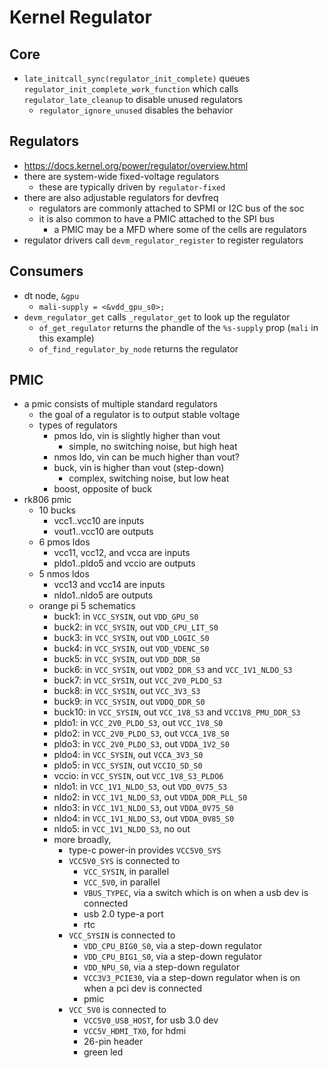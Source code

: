 Kernel Regulator
================

## Core

- `late_initcall_sync(regulator_init_complete)` queues
  `regulator_init_complete_work_function` which calls `regulator_late_cleanup`
  to disable unused regulators
  - `regulator_ignore_unused` disables the behavior

## Regulators

- <https://docs.kernel.org/power/regulator/overview.html>
- there are system-wide fixed-voltage regulators
  - these are typically driven by `regulator-fixed`
- there are also adjustable regulators for devfreq
  - regulators are commonly attached to SPMI or I2C bus of the soc
  - it is also common to have a PMIC attached to the SPI bus
    - a PMIC may be a MFD where some of the cells are regulators
- regulator drivers call `devm_regulator_register` to register regulators

## Consumers

- dt node, `&gpu`
  - `mali-supply = <&vdd_gpu_s0>;`
- `devm_regulator_get` calls `_regulator_get` to look up the regulator
  - `of_get_regulator` returns the phandle of the `%s-supply` prop (`mali` in
    this example)
  - `of_find_regulator_by_node` returns the regulator

## PMIC

- a pmic consists of multiple standard regulators
  - the goal of a regulator is to output stable voltage
  - types of regulators
    - pmos ldo, vin is slightly higher than vout
      - simple, no switching noise, but high heat
    - nmos ldo, vin can be much higher than vout?
    - buck, vin is higher than vout (step-down)
      - complex, switching noise, but low heat
    - boost, opposite of buck
- rk806 pmic
  - 10 bucks
    - vcc1..vcc10 are inputs
    - vout1..vcc10 are outputs
  - 6 pmos ldos
    - vcc11, vcc12, and vcca are inputs
    - pldo1..pldo5 and vccio are outputs
  - 5 nmos ldos
    - vcc13 and vcc14 are inputs
    - nldo1..nldo5 are outputs
  - orange pi 5 schematics
    - buck1: in `VCC_SYSIN`, out `VDD_GPU_S0`
    - buck2: in `VCC_SYSIN`, out `VDD_CPU_LIT_S0`
    - buck3: in `VCC_SYSIN`, out `VDD_LOGIC_S0`
    - buck4: in `VCC_SYSIN`, out `VDD_VDENC_S0`
    - buck5: in `VCC_SYSIN`, out `VDD_DDR_S0`
    - buck6: in `VCC_SYSIN`, out `VDD2_DDR_S3` and `VCC_1V1_NLDO_S3`
    - buck7: in `VCC_SYSIN`, out `VCC_2V0_PLDO_S3`
    - buck8: in `VCC_SYSIN`, out `VCC_3V3_S3`
    - buck9: in `VCC_SYSIN`, out `VDDQ_DDR_S0`
    - buck10: in `VCC_SYSIN`, out `VCC_1V8_S3` and `VCC1V8_PMU_DDR_S3`
    - pldo1: in `VCC_2V0_PLDO_S3`, out `VCC_1V8_S0`
    - pldo2: in `VCC_2V0_PLDO_S3`, out `VCCA_1V8_S0`
    - pldo3: in `VCC_2V0_PLDO_S3`, out `VDDA_1V2_S0`
    - pldo4: in `VCC_SYSIN`, out `VCCA_3V3_S0`
    - pldo5: in `VCC_SYSIN`, out `VCCIO_SD_S0`
    - vccio: in `VCC_SYSIN`, out `VCC_1V8_S3_PLDO6`
    - nldo1: in `VCC_1V1_NLDO_S3`, out `VDD_0V75_S3`
    - nldo2: in `VCC_1V1_NLDO_S3`, out `VDDA_DDR_PLL_S0`
    - nldo3: in `VCC_1V1_NLDO_S3`, out `VDDA_0V75_S0`
    - nldo4: in `VCC_1V1_NLDO_S3`, out `VDDA_0V85_S0`
    - nldo5: in `VCC_1V1_NLDO_S3`, no out
    - more broadly,
      - type-c power-in provides `VCC5V0_SYS`
      - `VCC5V0_SYS` is connected to
        - `VCC_SYSIN`, in parallel
        - `VCC_5V0`, in parallel
        - `VBUS_TYPEC`, via a switch which is on when a usb dev is connected
        - usb 2.0 type-a port
        - rtc
      - `VCC_SYSIN` is connected to
        - `VDD_CPU_BIG0_S0`, via a step-down regulator
        - `VDD_CPU_BIG1_S0`, via a step-down regulator
        - `VDD_NPU_S0`, via a step-down regulator
        - `VCC3V3_PCIE30`, via a step-down regulator when is on when a pci dev
          is connected
        - pmic
      - `VCC_5V0` is connected to
        - `VCC5V0_USB_HOST`, for usb 3.0 dev
        - `VCC5V_HDMI_TX0`, for hdmi
        - 26-pin header
        - green led
